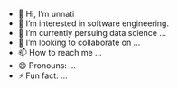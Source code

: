 - 👋 Hi, I’m unnati
- 👀 I’m interested in software engineering.
- 🌱 I’m currently persuing data science ...
- 💞️ I’m looking to collaborate on ...
- 📫 How to reach me ...
- 😄 Pronouns: ...
- ⚡ Fun fact: ...

<!---
unnati200/unnati200 is a ✨ special ✨ repository because its `README.md` (this file) appears on your GitHub profile.
You can click the Preview link to take a look at your changes.
--->
